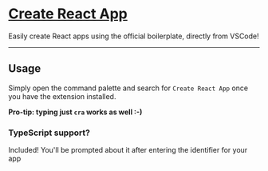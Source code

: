 # [Create React App](https://marketplace.visualstudio.com/items?itemName=zaguini.create-react-app-vscode)

Easily create React apps using the official boilerplate, directly from VSCode!

---

## Usage

Simply open the command palette and search for `Create React App` once you have the extension installed.

**Pro-tip: typing just `cra` works as well :-)**

### TypeScript support?

Included! You'll be prompted about it after entering the identifier for your app

